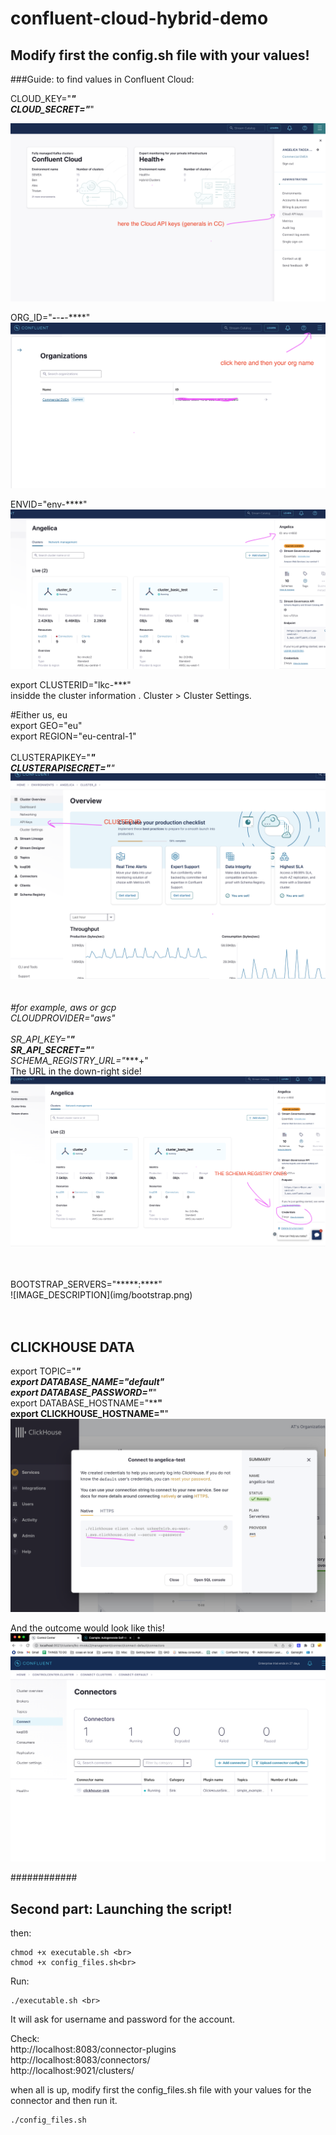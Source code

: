 # confluent-cloud-hybrid-demo


## Modify first the config.sh file with your values! <br>


###Guide: to find values in Confluent Cloud:


CLOUD_KEY="*****"<br>
CLOUD_SECRET="*****"<br>

![Cloud Api Key](img/cloudapikeys.png)<br>


ORG_ID="***-***-***-***-****"<br>
![IMAGE_DESCRIPTION](img/org.png)<br>

ENVID="env-****"<br>
![IMAGE_DESCRIPTION](img/env.png)<br>


export CLUSTERID="lkc-***"<br>
insidde the cluster information . Cluster > Cluster Settings.

#Either us, eu<br>
export GEO="eu"<br>
export REGION="eu-central-1"<br>
<br>
CLUSTERAPIKEY="*****"<br>
CLUSTERAPISECRET="******"<br>
![IMAGE_DESCRIPTION](img/clusterapikeys.png)<br>
<br>
<br>
#for example, aws or gcp<br>
CLOUDPROVIDER="aws"<br>
<br>
SR_API_KEY="****"<br>
SR_API_SECRET="****"<br>
SCHEMA_REGISTRY_URL="****+"<br>
The URL in the down-right side!
<br>
![IMAGE_DESCRIPTION](img/sr.png)<br>
<br>


<br>
BOOTSTRAP_SERVERS="*****:****"<br>
![IMAGE_DESCRIPTION](img/bootstrap.png)<br>

<br>
<br>



## CLICKHOUSE DATA

export TOPIC="*****" <br>
export DATABASE_NAME="default"<br>
export DATABASE_PASSWORD="*****"<br>
export DATABASE_HOSTNAME="******"<br>
export CLICKHOUSE_HOSTNAME="****"<br>
![IMAGE_DESCRIPTION](img/hostname.png)


And the outcome would look like this!
![IMAGE_DESCRIPTION](img/outcome.png)


############
##  Second part: Launching the script! <br>


then: <br>
```
chmod +x executable.sh <br>
chmod +x config_files.sh<br>
```

Run:
```
./executable.sh <br>
```

It will ask for username and password for the account.
<br>

Check: <br>
http://localhost:8083/connector-plugins <br>
http://localhost:8083/connectors/ 
<br>
http://localhost:9021/clusters/

when all is up, modify first the config_files.sh file with your values for the connector and then run it. <br>
```
./config_files.sh
```



